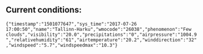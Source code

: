 ## Current conditions: 
 ``` {"timestamp":"1501077647","sys_time":"2017-07-26 17:00:50","name":"Tallinn-Harku","wmocode":"26038","phenomenon":"Few clouds","visibility":"20.0","precipitations":"0","airpressure":"1004.9","relativehumidity":"61","airtemperature":"20.2","winddirection":"32","windspeed":"5.7","windspeedmax":"10.3"} ```
